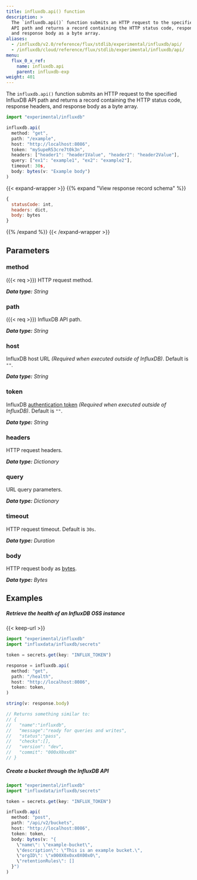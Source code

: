 ```yaml
---
title: influxdb.api() function
description: >
  The `influxdb.api()` function submits an HTTP request to the specified InfluxDB
  API path and returns a record containing the HTTP status code, response headers,
  and response body as a byte array.
aliases:
  - /influxdb/v2.0/reference/flux/stdlib/experimental/influxdb/api/
  - /influxdb/cloud/reference/flux/stdlib/experimental/influxdb/api/
menu:
  flux_0_x_ref:
    name: influxdb.api
    parent: influxdb-exp
weight: 401
---
```


The `influxdb.api()` function submits an HTTP request to the specified InfluxDB
API path and returns a record containing the HTTP status code, response headers,
and response body as a byte array.

```js
import "experimental/influxdb"

influxdb.api(
  method: "get",
  path: "/example",
  host: "http://localhost:8086",
  token: "mySupeR53cre7t0k3n",
  headers: ["header1": "header1Value", "header2": "header2Value"],
  query: ["ex1": "example1", "ex2": "example2"],
  timeout: 30s,
  body: bytes(v: "Example body")
)
```

{{< expand-wrapper >}}
{{% expand "View response record schema" %}}
```js
{
  statusCode: int,
  headers: dict,
  body: bytes
}
```
{{% /expand %}}
{{< /expand-wrapper >}}

## Parameters

### method
({{< req >}}) HTTP request method.

_**Data type:** String_

### path
({{< req >}}) InfluxDB API path.

_**Data type:** String_

### host
InfluxDB host URL
_(Required when executed outside of InfluxDB)_.
Default is `""`.

_**Data type:** String_

### token
InfluxDB [authentication token](/influxdb/v2.0/security/tokens/)
_(Required when executed outside of InfluxDB)_.
Default is `""`.

_**Data type:** String_

### headers
HTTP request headers.

_**Data type:** Dictionary_

### query
URL query parameters.

_**Data type:** Dictionary_

### timeout
HTTP request timeout.
Default is `30s`.

_**Data type:** Duration_

### body
HTTP request body as [bytes](/flux/v0.x/stdlib/universe/bytes/).

_**Data type:** Bytes_

## Examples

##### Retrieve the health of an InfluxDB OSS instance
{{< keep-url >}}
```js
import "experimental/influxdb"
import "influxdata/influxdb/secrets"

token = secrets.get(key: "INFLUX_TOKEN")

response = influxdb.api(
  method: "get",
  path: "/health",
  host: "http://localhost:8086",
  token: token,
)

string(v: response.body)

// Returns something similar to:
// {
//   "name":"influxdb",
//   "message":"ready for queries and writes",
//   "status":"pass",
//   "checks":[],
//   "version": "dev",
//   "commit": "000xX0xx0X"
// }
```

##### Create a bucket through the InfluxDB API
```js
import "experimental/influxdb"
import "influxdata/influxdb/secrets"

token = secrets.get(key: "INFLUX_TOKEN")

influxdb.api(
  method: "post",
  path: "/api/v2/buckets",
  host: "http://localhost:8086",
  token: token,
  body: bytes(v: "{
    \"name\": \"example-bucket\",
    \"description\": \"This is an example bucket.\",
    \"orgID\": \"x000X0x0xx0X00x0\",
    \"retentionRules\": []
  }")
)
```
